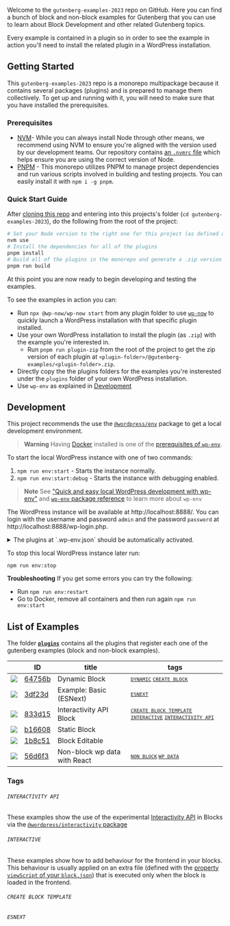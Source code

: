 Welcome to the `gutenberg-examples-2023` repo on GitHub. Here you can find a bunch of block and non-block examples for Gutenberg that you can use to learn about Block Development and other related Gutenberg topics. 

Every example is contained in a plugin so in order to see the example in action you'll need to install the related plugin in a WordPress installation.

## Getting Started

This `gutenberg-examples-2023` repo is a monorepo multipackage because it contains several packages (plugins) and is prepared to manage them collectively. To get up and running with it, you will need to make sure that you have installed the prerequisites.

### Prerequisites

- [NVM](https://github.com/nvm-sh/nvm#installing-and-updating)- While you can always install Node through other means, we recommend using NVM to ensure you're aligned with the version used by our development teams. Our repository contains [an `.nvmrc` file](.nvmrc) which helps ensure you are using the correct version of Node.
- [PNPM](https://pnpm.io/installation) - This monorepo utilizes PNPM to manage project dependencies and run various scripts involved in building and testing projects. You can easily install it with `npm i -g pnpm`.

### Quick Start Guide

After [cloning this repo](https://docs.github.com/en/repositories/creating-and-managing-repositories/cloning-a-repository) and entering into this projects's folder (`cd gutenberg-examples-2023`), do the following from the root of the project:

```bash
# Set your Node version to the right one for this project (as defined on .nvmrc)
nvm use
# Install the dependencies for all of the plugins
pnpm install
# Build all of the plugins in the monorepo and generate a .zip version for each one
pnpm run build
```

At this point you are now ready to begin developing and testing the examples.  

To see the examples in action you can:
- Run `npx @wp-now/wp-now start` from any plugin folder to use [`wp-now`](https://github.com/WordPress/playground-tools/tree/trunk/packages/wp-now) to quickly launch a WordPress installation with that specific plugin installed.
- Use your own WordPress installation to install the plugin (as `.zip`) with the example you're interested in. 
  - Run `pnpm run plugin-zip` from the root of the project to get the zip version of each plugin at  `<plugin-folder>/@gutenberg-examples/<plugin-folder>.zip`.
- Directly copy the the plugins folders for the examples you're insterested under the `plugins` folder of your own WordPress installation.
- Use `wp-env` as explained in [Development](#development)


## Development

This project recommends the use the [`@wordpress/env`](https://developer.wordpress.org/block-editor/reference-guides/packages/packages-env/) package to get a local development environment. 

> **Warning**
> Having  [Docker](https://docs.docker.com/get-docker/) installed is one of the [prerequisites of `wp-env`](https://developer.wordpress.org/block-editor/reference-guides/packages/packages-env/#prerequisites).

To start the local WordPress instance with one of two commands:

1. `npm run env:start` - Starts the instance normally.
2. `npm run env:start:debug` - Starts the instance with debugging enabled.

> **Note**
> See ["Quick and easy local WordPress development with wp-env"](https://developer.wordpress.org/news/2023/03/quick-and-easy-local-wordpress-development-with-wp-env/) and [`wp-env` package reference](https://developer.wordpress.org/block-editor/reference-guides/packages/packages-env/) to learn more about `wp-env`

The WordPress instance will be available at http://localhost:8888/. You can login with the username and password `admin` and the password `password` at http://localhost:8888/wp-login.php. 

<details>
  <summary>The plugins at `.wp-env.json` should be automatically activated.</summary>

You can edit the property `"plugins"` at `.wp-env.json` to include just the examples you're interested in. To apply these changes after having started your instance, run `npm run env:update` from the root folder
</details>

To stop this local WordPress instance later run:

```
npm run env:stop
```

**Troubleshooting** 
If you get some errors you can try the following:
- Run `npm run env:restart`
- Go to Docker, remove all containers and then run again `npm run env:start`

## List of Examples

The folder [**`plugins`**](plugins) contains all the plugins that register each one of the gutenberg examples (block and non-block examples).


| &nbsp; | ID | title  | tags |
|--------|------|-------|-------------|
| ![]( https://placehold.co/15x15/64756b/64756b ) |  [64756b](./plugins/dynamic-block-64756b) | Dynamic Block | <small> [`DYNAMIC`](#dynamic) [`CREATE BLOCK`](#create-block) </small> |
| ![]( https://placehold.co/15x15/3df23d/3df23d ) | [3df23d](./plugins/esnext-basic-3df23d) | Example: Basic (ESNext)   |<small> [`ESNEXT`](#esnext)  </small> |
| ![]( https://placehold.co/15x15/833d15/833d15 ) | [833d15](./plugins/interactive-block-833d15) | Interactivity API Block |   <small> [`CREATE BLOCK TEMPLATE`](#create-block-template) [`INTERACTIVE`](#interactive) [`INTERACTIVITY API`](#interactivity-api) </small>|
| ![]( https://placehold.co/15x15/b16608/b16608 ) | [b16608](./plugins/static-block-b16608) | Static Block |        |
| ![]( https://placehold.co/15x15/1b8c51/1b8c51 ) | [1b8c51](./plugins/esnext-editable-1b8c51) | Block Editable |       |
| ![]( https://placehold.co/15x15/56d6f3/56d6f3 ) | [56d6f3](./plugins/non-block-react-wp-data-56d6f3) | Non-block wp data with React | <small> [`NON BLOCK`](#create-block-template) [`WP DATA`](#wp-data) </small>   |

### Tags 

###### `INTERACTIVITY API`

These examples show the use of the experimental [Interactivity API](https://make.wordpress.org/core/2023/03/30/proposal-the-interactivity-api-a-better-developer-experience-in-building-interactive-blocks/) in Blocks via the [`@wordpress/interactivity` package](https://github.com/WordPress/gutenberg/blob/trunk/packages/interactivity/README.md)  

###### `INTERACTIVE`

These examples show how to add behaviour for the frontend in your blocks. This behaviour is usually applied on an extra file (defined with the [property `viewScript` of your `block.json`](https://developer.wordpress.org/block-editor/reference-guides/block-api/block-metadata/#view-script)) that is executed only when the block is loaded in the frontend.

###### `CREATE BLOCK TEMPLATE`

<!--
These examples show how to add behaviour for the frontend in your blocks. This behaviour is usually applied on an extra file (defined with the [property `viewScript` of your `block.json`](https://developer.wordpress.org/block-editor/reference-guides/block-api/block-metadata/#view-script)) that is executed only when the block is loaded in the frontend.
-->

###### `ESNEXT`
<!--
These examples shows the use of the experimental [Interactivity API](https://make.wordpress.org/core/2023/03/30/proposal-the-interactivity-api-a-better-developer-experience-in-building-interactive-blocks/) via the [`@wordpress/interactivity` package](https://github.com/WordPress/gutenberg/blob/trunk/packages/interactivity/README.md)  
-->